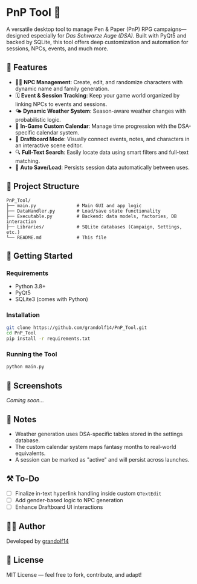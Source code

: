 # PnP Tool 🎲

A versatile desktop tool to manage Pen & Paper (PnP) RPG campaigns—designed especially for *Das Schwarze Auge (DSA)*. Built with PyQt5 and backed by SQLite, this tool offers deep customization and automation for sessions, NPCs, events, and much more.

## 🔧 Features

- 🧙‍♂️ **NPC Management**: Create, edit, and randomize characters with dynamic name and family generation.
- 🗓️ **Event & Session Tracking**: Keep your game world organized by linking NPCs to events and sessions.
- 🌤️ **Dynamic Weather System**: Season-aware weather changes with probabilistic logic.
- 📆 **In-Game Custom Calendar**: Manage time progression with the DSA-specific calendar system.
- 🧠 **Draftboard Mode**: Visually connect events, notes, and characters in an interactive scene editor.
- 🔍 **Full-Text Search**: Easily locate data using smart filters and full-text matching.
- 💾 **Auto Save/Load**: Persists session data automatically between uses.

## 📁 Project Structure

```
PnP_Tool/
├── main.py               # Main GUI and app logic
├── DataHandler.py        # Load/save state functionality
├── Executable.py         # Backend: data models, factories, DB interaction
├── Libraries/            # SQLite databases (Campaign, Settings, etc.)
└── README.md             # This file
```

## 🚀 Getting Started

### Requirements

- Python 3.8+
- PyQt5
- SQLite3 (comes with Python)

### Installation

```bash
git clone https://github.com/grandolf14/PnP_Tool.git
cd PnP_Tool
pip install -r requirements.txt
```

### Running the Tool

```bash
python main.py
```

## 📸 Screenshots

_Coming soon..._

## 📝 Notes

- Weather generation uses DSA-specific tables stored in the settings database.
- The custom calendar system maps fantasy months to real-world equivalents.
- A session can be marked as "active" and will persist across launches.

## ⚒️ To-Do

- [ ] Finalize in-text hyperlink handling inside custom `QTextEdit`
- [ ] Add gender-based logic to NPC generation
- [ ] Enhance Draftboard UI interactions

## 🧑‍💻 Author

Developed by [grandolf14](https://github.com/grandolf14)

## 📜 License

MIT License — feel free to fork, contribute, and adapt!
